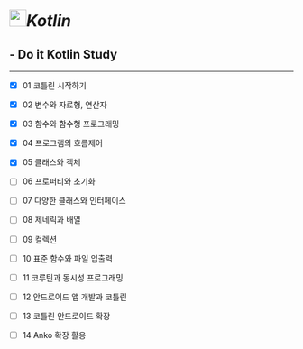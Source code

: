 # <image src="https://user-images.githubusercontent.com/63226023/119272270-1fa88a00-bc40-11eb-9af2-b46275968106.png" height="30">_**Kotlin**_
  ## - Do it Kotlin Study
  ---
  - [x] 01 코틀린 시작하기
  - [x] 02 변수와 자료형, 연산자
  - [x] 03 함수와 함수형 프로그래밍
  - [x] 04 프로그램의 흐름제어
  - [x] 05 클래스와 객체
  - [ ] 06 프로퍼티와 초기화
  - [ ] 07 다양한 클래스와 인터페이스
  - [ ] 08 제네릭과 배열
  - [ ] 09 컬렉션
  - [ ] 10 표준 함수와 파일 입출력
  - [ ] 11 코루틴과 동시성 프로그래밍
  - [ ] 12 안드로이드 앱 개발과 코틀린
  - [ ] 13 코틀린 안드로이드 확장
  - [ ] 14 Anko 확장 활용


